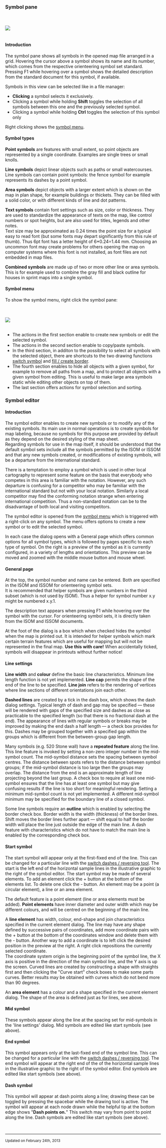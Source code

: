 <!DOCTYPE html PUBLIC "-//W3C//DTD html 4.01 Transitional//EN">
<html>
<head>
<title>OpenOrienteering Mapper Help - Symbol pane</title>
<link rel="stylesheet" href="oomap.css" type="text/css" title="OOMapper stylesheet">
<meta name="author" content="Peter Hoban, Thomas Schoeps">
<meta name="description" content="Open Orienteering Mapper help">
<meta name="keywords" content="Help, Orienteering, mapping">
</head>
<body>


<h3>Symbol pane</h3>

<br/><br/><img src="images/symbol_dock_widget.png" border="0" /><br/><br/>

<h4>Introduction</h4>

<p>The symbol pane shows all symbols in the opened map file arranged in a grid. Hovering the cursor above a symbol shows its name and its number, which comes from the respective orienteering symbol set standard. Pressing F1 while hovering over a symbol shows the detailed description from the standard document for this symbol, if available.</p>

<p>Symbols in this view can be selected like in a file manager:</p>
<ul>
<li><b>Clicking</b> a symbol selects it exclusively.</li>
<li>Clicking a symbol while holding <b>Shift</b> toggles the selection of all symbols between this one and the previously selected symbol.</li>
<li>Clicking a symbol while holding <b>Ctrl</b> toggles the selection of this symbol only</li>
</ul>
<p>Right clicking shows the <a href="#symbolmenu">symbol menu</a>.</p>


<h4>Symbol types</h4>

<p><b>Point symbols</b> are features with small extent, so point objects are represented by a single coordinate. Examples are single trees or small knolls.</p>

<p><b>Line symbols</b> depict linear objects such as paths or small watercourses. Line symbols can contain point symbols: the fence symbol for example represents its dashes by a point symbol.</p>

<p><b>Area symbols</b> depict objects with a larger extent which is shown on the map in plan shape, for example buildings or thickets. They can be filled with a solid color, or with different kinds of line and dot patterns.</p>

<p><b>Text symbols</b> contain font settings such as size, color or thickness. They are used to standardize the appearance of texts on the map, like control numbers or spot heights, but are also used for titles, legends and other notes.<br/>
Text size may be approximated as 0.24 times the point size for a typical easy to read font (but some fonts may depart significantly from this rule of thumb). Thus 6pt font has a letter height of 6*0.24=1.44 mm. Choosing an uncommon font may create problems for others opening the map on computer systems where this font is not installed, as font files are not embedded in map files.</p>

<p><b>Combined symbols</b> are made up of two or more other line or area symbols. This is for example used to combine the gray fill and black outline for houses in sprint maps into a single symbol.</p>


<a name="symbolmenu"><h4>Symbol menu</h4></a>

<p>To show the symbol menu, right click the symbol pane:</p>

<br/><br/><img src="images/symbol_dock_widget_menu.png" border="0" /><br/><br/>

<ul>
<li>The actions in the first section enable to create new symbols or edit the selected symbol.</li>
<li>The actions in the second section enable to copy/paste symbols.</li>
<li>In the third section, in additon to the possibility to select all symbols with the selected object, there are shortcuts to the two drawing functions <a href="toolbars.html#switch_symbol">switch symbol</a> and <a href="toolbars.html#fill_create_border">fill / create border</a>.</li>
<li>The fourth section enables to hide all objects with a given symbol, for example to remove all paths from a map, and to protect all objects with a given symbol from editing. This is useful to make large area symbols static while editing other objects on top of them.</li>
<li>The last section offers actions for symbol selection and sorting.
</ul>


<h3 id="editor">Symbol editor</h3>

<h4>Introduction</h4>

<p>The symbol editor enables to create new symbols or to modify any of the existing symbols. Its main use in normal operations is to create symbols for map labeling, because no symbols for this purpose are provided by default as they depend on the desired styling of the map sheet.<br/>
Regarding symbols for use in the map itself, it should be understood that the default symbol sets include all the symbols permitted by the ISOM or ISSOM and that any new symbols created, or modifications of existing symbols, will be a departure from the international standard.</p>

<p>There is a temptation to employ a symbol which is used in other local cartography to represent some feature on the basis that everybody who competes in this area is familiar with the notation.  However, any such departure is confusing for a competitor who may be familiar with the international standard but not with your local notation. Similarly a local competitor may find the conforming notation strange when entering international competition. Thus a non-standard notation can be to the disadvantage of both local and visiting competitors.</p>

<p>The symbol editor is opened from the <a href="#symbolmenu">symbol menu</a> which is triggered with a right-click on any symbol. The menu offers options to create a new symbol or to edit the selected symbol.</p>

<p>In each case the dialog opens with a General page which offers common options for all symbol types, which is followed by pages specific to each type of symbol. On the right is a preview of the symbol as it is currently configured, in a variety of lengths and orientations. This preview can be moved and zoomed with the middle mouse button and mouse wheel.</p>


<h4>General page</h4>

<p>At the top, the symbol number and name can be entered. Both are specified in the ISOM and ISSOM for orienteering symbol sets.<br/>
It is recommended that helper symbols are given numbers in the third subset (which is not used by ISOM). Thus a helper for symbol number x.y might be numbered x.y.1.</p>

<p>The description text appears when pressing F1 while hovering over the symbol with the cursor. For orienteering symbol sets, it is directly taken from the ISOM and ISSOM documents.</p>

<p>At the foot of the dialog is a box which when checked hides the symbol when the map is printed out. It is intended for helper symbols which mark certain terrain features which are useful for mapping but will not be represented in the final map. <b>Use this with care!</b> When accidentally ticked, symbols will disappear in printouts without further notice!</p>


<!-- TODO: Add description of point settings. Link to this in the description of the start symbol below. -->
<!-- NOTE: as name, use symbol-type-x where x is the number in the Symbol::Type enum. -->


<h4 id="symbol-type-2">Line settings</h4>
<p><b>Line width</b> and <b>colour</b> define the basic line characteristics. Minimum line length function is not yet implemented. <b>Line cap</b> permits the shape of the end of the line to be specified.  <b>Line join</b> refers to the rendering of vertices where line sections of different orientations join each other.</p>

<p><b>Dashed lines</b> are created by a tick in the dash box, which shows the dash dialog settings. Typical length of dash and gap may be specified &#8212; these will be rendered with gaps of the specified size and dashes as close as practicable to the specified length (so that there is no fractional dash at the end). The appearance of lines with regular symbols or breaks may be improved by making the end dash a half length &#8212; a check box provides for this. Dashes may be grouped together with a specified gap within the groups which is different from the between-group gap length.</p>

<p>Many symbols (e.g. 520 Stone wall) have a <b>repeated feature</b> along the line.  This line feature is invoked by setting a non-zero integer number in the mid-symbol count.  The mid-symbol distance sets the spacing between symbol centres.  The distance between spots refers to the distance between symbol groups; if the mid-symbol distance is too large then the groups may overlap.  The distance from the end is an approximate length of line projecting beyond the last group. A check box to require at least one mid-symbol ensures that the line has at least one symbol but may give confusing results if the line is too short for meaningful rendering.  Setting a minimum mid-symbol count is not yet implemented.  A different mid-symbol minimum may be specified for the boundary line of a closed symbol.</p>

<p>Some line symbols require an <b>outline</b> which is enabled by selecting the border check box.  Border width is the width (thickness) of the border lines.  Shift moves the border lines further apart &#8212; shift equal to half the border width will place the line just outside the edge of the main line. A dash feature with characteristics which do not have to match the main line is enabled by the corresponding check box.</p>

<h4 id="startsymbol">Start symbol</h4>
<p>The start symbol will appear only at the first-fixed end of the line.  This can be changed for a particular line with the <a href="toolbars.html#switch_dashes">switch dashes / reversing tool</a>.  The start is the left end of the horizontal sample lines in the illustrative graphic to the right of the symbol editor.  The start symbol may be made of several elements.  To add an element click the + button at the bottom of the elements list.  To delete one click the - button.  An element may be a point (a circular element), a line or an area element.

<p>The default feature is a point element (line or area elements must be added).  <b>Point elements</b> have inner diameter and outer width which may be different colours, and will be centred on the beginning of the main line. </p>

<p>A <b>line element</b> has width, colour, end-shape and join characteristics specified in the current element dialog.  The line may have any shape defined by successive pairs of coordinates, add more coordinate pairs with the + button at the bottom of the coordinates window and delete them with the - button. Another way to add a coordinate is to left click  the desired position in the preview at the right. A right click repositions the currently selected coordinate.<br/>
The coordinate system origin is the beginning point of the symbol line, the X axis is positive in the direction of the main symbol line, and the Y axis is up the screen.  Curved lines are created by constructing a shape with straights first and then clicking the "Curve start" check boxes to make some parts curves.  Better results may be obtained with curves which do not bend more than 90 degrees.</p>

<p>An <b>area element</b> has a colour and a shape specified in the current element dialog.  The shape of the area is defined just as for lines, see above.</p>

<h4 id="midsymbol">Mid symbol</h4>
<p>These symbols appear along the line at the spacing set for mid-symbols in the 'line settings' dialog. Mid symbols are edited like start symbols (see above).</p>

<h4 id="endsymbol">End symbol</h4>
<p>This symbol appears only at the last-fixed end of the symbol line.  This can be changed for a particular line with the <a href="toolbars.html#switch_dashes">switch dashes / reversing tool</a>.  The end symbol will appear at the right end of the of the horizontal sample lines in the illustrative graphic to the right of the symbol editor.  End symbols are edited like start symbols (see above).</p>

<h4 id="dashsymbol">Dash symbol</h4>
<p>This symbol will appear at dash points along a line; drawing these can be toggled by pressing the spacebar while the drawing tool is active. The symbol will appear at each node drawn while the helpful tip at the bottom edge shows "<b>Dash points on.</b>" This switch may vary from point to point along the line. Dash symbols are edited like start symbols (see above).</p>


<!-- TODO: add description of area settings. -->


<!-- TODO: add description of text settings. -->


<!-- TODO: add description of combined settings. -->


<p>&nbsp;</p>
<hr/>
<p><small>Updated on February 24th, 2013</small></p>
</body>
</html>

